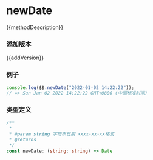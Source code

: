 <script setup lang="ts">
    /** 方法描述 */
const methodDescription="创建Date对象，解决ios端以xxxx-xx-xx格式创建日期时为NaN的问题"
/** 添加版本 */
const addVersion="1.0.0"
</script>



# newDate

{{methodDescription}}

### 添加版本

{{addVersion}}

### 例子

```typescript
console.log($$.newDate("2022-01-02 14:22:22"));
// => Sun Jan 02 2022 14:22:22 GMT+0800 (中国标准时间)
```

### 类型定义

```typescript
/**
 * 
 * @param string 字符串日期 xxxx-xx-xx格式
 * @returns 
 */
const newDate: (string: string) => Date
```
